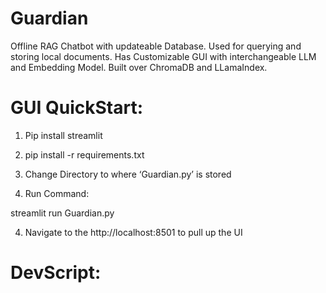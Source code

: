 # Guardian
Offline RAG Chatbot with updateable Database. Used for querying and storing local documents. Has Customizable GUI with interchangeable LLM and Embedding Model. Built over ChromaDB and LLamaIndex.

# GUI QuickStart:
1. Pip install streamlit

2. pip install -r requirements.txt

3. Change Directory to where ‘Guardian.py’ is stored 

4. Run Command: 

  streamlit run Guardian.py 

4. Navigate to the http://localhost:8501 to pull up the UI

# DevScript:

